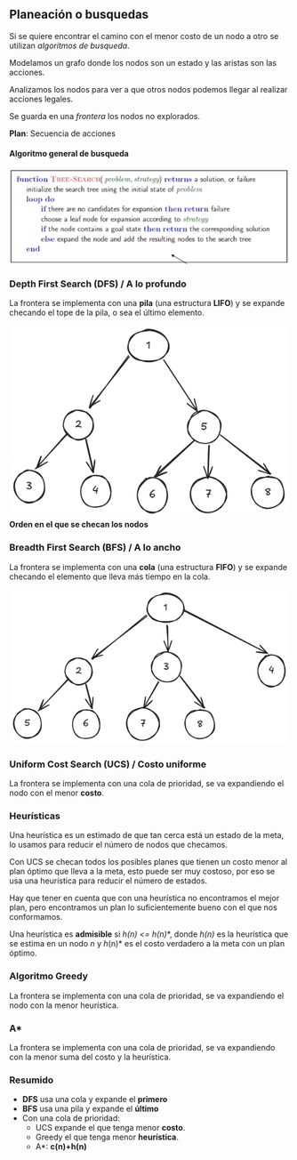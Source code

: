 ## Planeación o busquedas

Si se quiere encontrar el camino con el menor costo de un nodo a otro se utilizan *algoritmos de busqueda*.

Modelamos un grafo donde los nodos son un estado y las aristas son las acciones.

Analizamos los nodos para ver a que otros nodos podemos llegar al realizar acciones legales.

Se guarda en una *frontera* los 
nodos no explorados.

**Plan**: Secuencia de acciones

#### Algoritmo general de busqueda
![](../imagenes/busquedas/pseudocodigo.png)  
### Depth First Search (DFS) / A lo profundo

La frontera se implementa con una **pila** (una estructura **LIFO**) y se expande checando el tope de la pila, o sea el último elemento.

![](../imagenes/busquedas/DFS.png)  
**Orden en el que se checan los nodos**

### Breadth First Search (BFS) / A lo ancho

La frontera se implementa con una **cola** (una estructura **FIFO**) y se expande checando el elemento que lleva más tiempo en la cola.

![](../imagenes/busquedas/BFS.png)  



### Uniform Cost Search (UCS) / Costo uniforme
La frontera se implementa con una cola de prioridad, se va expandiendo el nodo con el menor **costo**.


### Heurísticas
Una heurística es un estimado de que tan cerca está un estado de la meta, lo usamos para reducir el número de nodos que checamos.

Con UCS se checan todos los posibles planes que tienen un costo menor al plan óptimo que lleva a la meta, esto puede ser muy costoso, por eso se usa una heurística para reducir el número de estados.

Hay que tener en cuenta que con una heurística no encontramos el mejor plan, pero encontramos un plan lo suficientemente bueno con el que nos conformamos.

Una heurística es **admisible** si **h(n) <= h*(n)**, donde *h(n)* es la heurística que se estima en un nodo *n* y *h*(n)* es el costo verdadero a la meta con un plan óptimo.

### Algoritmo Greedy
La frontera se implementa con una cola de prioridad, se va expandiendo el nodo con la menor heurística.

### A*
La frontera se implementa con una cola de prioridad, se va expandiendo con la menor suma del costo y la heurística.


### Resumido
- **DFS** usa una cola y expande el **primero**
- **BFS** usa una pila y expande el **último**
- Con una cola de prioridad:
	+ UCS expande el que tenga menor **costo**.
	+ Greedy el que tenga menor **heurística**.
	+ A*: **c(n)+h(n)**